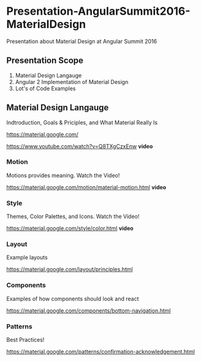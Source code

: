 # Presentation-AngularSummit2016-MaterialDesign
Presentation about Material Design at Angular Summit 2016

## Presentation Scope

1. Material Design Langauge
2. Angular 2 Implementation of Material Design
3. Lot's of Code Examples

## Material Design Langauge
Indtroduction, Goals & Priciples, and What Material Really Is

https://material.google.com/

https://www.youtube.com/watch?v=Q8TXgCzxEnw **video**

### Motion
Motions provides meaning. Watch the Video!

https://material.google.com/motion/material-motion.html **video**

### Style
Themes, Color Palettes, and Icons.  Watch the Video!

https://material.google.com/style/color.html **video**

### Layout
Example layouts

https://material.google.com/layout/principles.html

### Components
Examples of how components should look and react

https://material.google.com/components/bottom-navigation.html

### Patterns
Best Practices!

https://material.google.com/patterns/confirmation-acknowledgement.html

